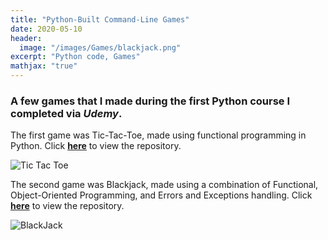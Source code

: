 ```yaml
---
title: "Python-Built Command-Line Games"
date: 2020-05-10
header:
  image: "/images/Games/blackjack.png"
excerpt: "Python code, Games"
mathjax: "true"
---
```


### A few games that I made during the first Python course I completed via *Udemy*. 

The first game was Tic-Tac-Toe, made using functional programming in Python. Click **[here](https://github.com/taishan-143/Tic-Tac-Toe)** to view the repository.

<img src="{{ site.url }}{{ site.baseurl }}/images/Games/tic-tac.jpg" alt="Tic Tac Toe">

The second game was Blackjack, made using a combination of Functional, Object-Oriented Programming, and Errors and Exceptions handling. Click **[here](https://github.com/taishan-143/BlackJack)** to view the repository.

<img src="{{ site.url }}{{ site.baseurl }}/images/Games/black-jack.jpg" alt="BlackJack">